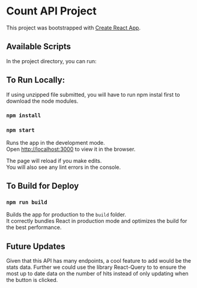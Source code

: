 # Count API Project

This project was bootstrapped with [Create React App](https://github.com/facebook/create-react-app).

## Available Scripts

In the project directory, you can run:

## To Run Locally:

If using unzipped file submitted, you will have to run npm instal first to download the node modules.

### `npm install`

### `npm start`

Runs the app in the development mode.\
Open [http://localhost:3000](http://localhost:3000) to view it in the browser.

The page will reload if you make edits.\
You will also see any lint errors in the console.

## To Build for Deploy

### `npm run build`

Builds the app for production to the `build` folder.\
It correctly bundles React in production mode and optimizes the build for the best performance.

## Future Updates

Given that this API has many endpoints, a cool feature to add would be the stats data. Further we could use the library React-Query to to ensure the most up to date data on the number of hits instead of only updating when the button is clicked.
